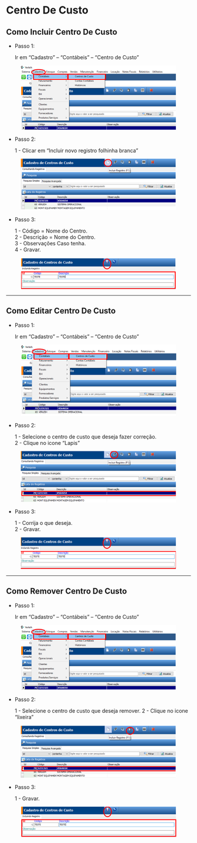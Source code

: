 # Centro De Custo

## Como Incluir Centro De Custo

*   Passo 1:

    Ir em “Cadastro” – “Contábeis” – “Centro de Custo”

<figure><img src="../../../.gitbook/assets/image (42).png" alt=""><figcaption></figcaption></figure>

*   Passo 2:

    1 - Clicar em “Incluir novo registro folhinha branca”

<figure><img src="../../../.gitbook/assets/image (1) (1).png" alt=""><figcaption></figcaption></figure>

*   Passo 3:

    1 - Código = Nome do Centro.\
    2 - Descrição = Nome do Centro.\
    3 - Observações Caso tenha.\
    4 - Gravar.

<figure><img src="../../../.gitbook/assets/image (2) (1).png" alt=""><figcaption></figcaption></figure>

***

## Como Editar Centro De Custo

*   Passo 1:

    Ir em “Cadastro” – “Contábeis” – “Centro de Custo”

<figure><img src="../../../.gitbook/assets/image (3) (1).png" alt=""><figcaption></figcaption></figure>

*   Passo 2:

    1 - Selecione o centro de custo que deseja fazer correção.\
    2 - Clique no icone “Lapis”

<figure><img src="../../../.gitbook/assets/image (4) (1).png" alt=""><figcaption></figcaption></figure>

*   Passo 3:

    1 - Corrija o que deseja.\
    2 - Gravar.

<figure><img src="../../../.gitbook/assets/image (5) (1).png" alt=""><figcaption></figcaption></figure>

***

## Como Remover Centro De Custo

*   Passo 1:

    Ir em “Cadastro” – “Contábeis” – “Centro de Custo”

<figure><img src="../../../.gitbook/assets/image (6) (1).png" alt=""><figcaption></figcaption></figure>

*   Passo 2:

    1 - Selecione o centro de custo que deseja remover. 2 - Clique no icone “lixeira”

<figure><img src="../../../.gitbook/assets/image (7) (1).png" alt=""><figcaption></figcaption></figure>

*   Passo 3:

    1 - Gravar.

<figure><img src="../../../.gitbook/assets/image (631).png" alt=""><figcaption></figcaption></figure>
